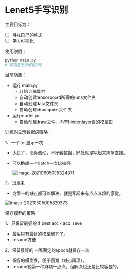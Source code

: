 # Lenet5手写识别

主要目标为：

- [ ] 寻找自己的格式
- [ ] 学习可视化

使用说明：

```python
python main.py 
# 可直接进行模型训练
```

目前功能：

- 运行 main.py  
  - 开始训练模型
  - 自动创建tensorboard所需的runs文件夹
  - 自动创建data文件夹
  - 自动创建checkpoint文件夹
- 运行model.py
  - 自动创建draw文件，内有hiddenlayer画的模型图







训练时显示数据的策略：

1、一个iter显示一次

- 太快了，高频流动，不好看数据，好处就是写起来简单直接。

- 可以换成一个batch一次比较好。

  ![image-20210605005324371](D:\Desktop\Practice\Lenet5手写识别\images\image-20210605005324371.png)

2、进度条

- 方案一的缺点都可以解决，就是写起来有点点麻烦的感觉。

![image-20210605005829373](D:\Desktop\Practice\Lenet5手写识别\images\image-20210605005829373.png)

保存模型的策略：

1、只保留最好的  if best acc <acc:  save

- 最后只有最好的模型留下了。
- resume方便





2、保留最好的 + 隔固定的epoch就保存一次

- 保留的模型多，便于回溯（缺点同理）。
- resume较第一种麻烦一点点，但解决也还是比较容易的。
